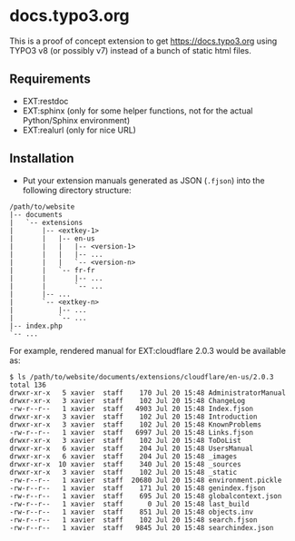 docs.typo3.org
==============

This is a proof of concept extension to get https://docs.typo3.org using TYPO3 v8 (or possibly v7) instead
of a bunch of static html files.


Requirements
------------

* EXT:restdoc
* EXT:sphinx (only for some helper functions, not for the actual Python/Sphinx environment)
* EXT:realurl (only for nice URL)


Installation
------------

* Put your extension manuals generated as JSON (`.fjson`) into the following directory structure:

```
/path/to/website
|-- documents
|   `-- extensions
|       |-- <extkey-1>
|       |   |-- en-us
|       |   |   |-- <version-1>
|       |   |   |-- ...
|       |   |   `-- <version-n>
|       |   `-- fr-fr
|       |       |-- ...
|       |       `-- ...
|       |-- ...
|       `-- <extkey-n>
|           |-- ...
|           `-- ...
|-- index.php
`-- ...
```

For example, rendered manual for EXT:cloudflare 2.0.3 would be available as:

```
$ ls /path/to/website/documents/extensions/cloudflare/en-us/2.0.3
total 136
drwxr-xr-x   5 xavier  staff    170 Jul 20 15:48 AdministratorManual
drwxr-xr-x   3 xavier  staff    102 Jul 20 15:48 ChangeLog
-rw-r--r--   1 xavier  staff   4903 Jul 20 15:48 Index.fjson
drwxr-xr-x   3 xavier  staff    102 Jul 20 15:48 Introduction
drwxr-xr-x   3 xavier  staff    102 Jul 20 15:48 KnownProblems
-rw-r--r--   1 xavier  staff   6997 Jul 20 15:48 Links.fjson
drwxr-xr-x   3 xavier  staff    102 Jul 20 15:48 ToDoList
drwxr-xr-x   6 xavier  staff    204 Jul 20 15:48 UsersManual
drwxr-xr-x   6 xavier  staff    204 Jul 20 15:48 _images
drwxr-xr-x  10 xavier  staff    340 Jul 20 15:48 _sources
drwxr-xr-x   3 xavier  staff    102 Jul 20 15:48 _static
-rw-r--r--   1 xavier  staff  20680 Jul 20 15:48 environment.pickle
-rw-r--r--   1 xavier  staff    171 Jul 20 15:48 genindex.fjson
-rw-r--r--   1 xavier  staff    695 Jul 20 15:48 globalcontext.json
-rw-r--r--   1 xavier  staff      0 Jul 20 15:48 last_build
-rw-r--r--   1 xavier  staff    851 Jul 20 15:48 objects.inv
-rw-r--r--   1 xavier  staff    102 Jul 20 15:48 search.fjson
-rw-r--r--   1 xavier  staff   9845 Jul 20 15:48 searchindex.json
```
